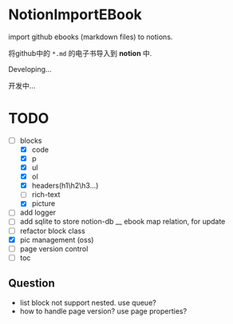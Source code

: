 # NotionImportEBook

import github ebooks (markdown files) to notions.

将github中的 `*.md` 的电子书导入到 __notion__ 中.

Developing...

开发中...

# TODO

- [ ] blocks
  - [x] code
  - [x] p
  - [x] ul
  - [x] ol
  - [x] headers(h1\h2\h3...)
  - [ ] rich-text
  - [x] picture
- [ ] add logger
- [ ] add sqlite to store notion-db __ ebook map relation, for update
- [ ] refactor block class
- [x] pic management (oss)
- [ ] page version control
- [ ] toc

## Question

- list block not support nested.
  use queue?
- how to handle page version?
  use page properties?